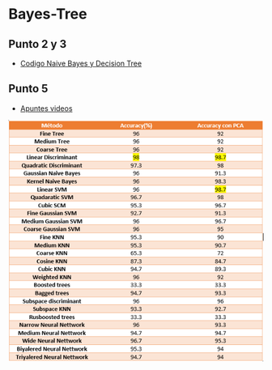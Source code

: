 # Bayes-Tree

## Punto 2 y 3

- [Codigo Naive Bayes y Decision Tree](NaiveDesicion.ipynb)

## Punto 5 

- [Apuntes videos](Bayes_tree.pdf)
<p align="center">
   <img src="Tabla Matlab.PNG">
</p>


